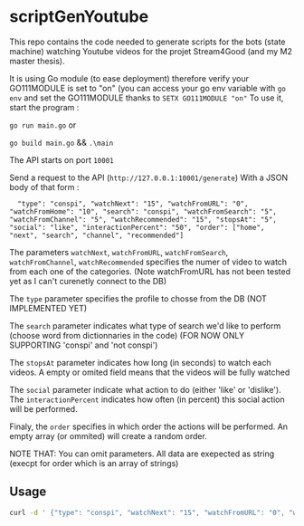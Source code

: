 # scriptGenYoutube

This repo contains the code needed to generate scripts for the bots (state machine) watching Youtube videos for the projet Stream4Good (and my M2 master thesis).


It is using Go module (to ease deployment) therefore verify your GO111MODULE is set to "on" (you can access your go env variable with `go env` and set the GO111MODULE thanks to `SETX GO111MODULE "on"`
To use it, start the program :

`go run main.go` or

`go build main.go` && `.\main`


The API starts on port `10001`

Send a request to the API (`http://127.0.0.1:10001/generate`)
With a JSON body of that form :

`	"type": "conspi",
	"watchNext": "15",
	"watchFromURL": "0",
	"watchFromHome": "10",
	"search": "conspi",
	"watchFromSearch": "5",
	"watchFromChannel": "5",
	"watchRecommended": "15",
	"stopsAt": "5",
	"social": "like",
 "interactionPercent": "50",
	"order": ["home", "next", "search", "channel", "recommended"]
 `
 
The parameters `watchNext`, `watchFromURL`, `watchFromSearch`, `watchFromChannel`, `watchRecommended` specifies the numer of video to watch from each one of the categories. (Note watchFromURL has not been tested yet as I can't curenetly connect to the DB)

The `type` parameter specifies the profile to chosse from the DB (NOT IMPLEMENTED YET)

The `search` parameter indicates what type of search we'd like to perform (choose word from dictionnaries in the code) (FOR NOW ONLY SUPPORTING 'conspi' and 'not conspi')

The `stopsAt` parameter indicates how long (in seconds) to watch each videos. A empty or omited field means that the videos will be fully watched

The `social` parameter indicate what action to do (either 'like' or 'dislike'). The `interactionPercent` indicates how often (in percent) this social action will be performed.

Finaly, the `order` specifies in which order the actions will be performed. An empty array (or ommited) will create a random order.


NOTE THAT:
You can omit parameters. All data are exepected as string (execpt for order which is an array of strings)

## Usage

```bash
curl -d ' {"type": "conspi", "watchNext": "15", "watchFromURL": "0", "watchFromHome": "10", "search": "conspi", "watchFromSearch": "5", "watchFromChannel": "5", "watchRecommended": "15", "stopsAt": "5", "social": "like", "interactionPercent": "50", "order": ["home", "next", "search", "channel", "recommended"]}' -H "Content-Type: application/json" http://127.0.0.1:10001/generate
```
